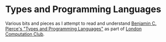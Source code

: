 # Types and Programming Languages

Various bits and pieces as I attempt to read and understand [Benjamin C. Pierce's "Types and Programming Languages"](https://www.cis.upenn.edu/~bcpierce/tapl/) as part of [London Computation Club](http://london.computation.club).
